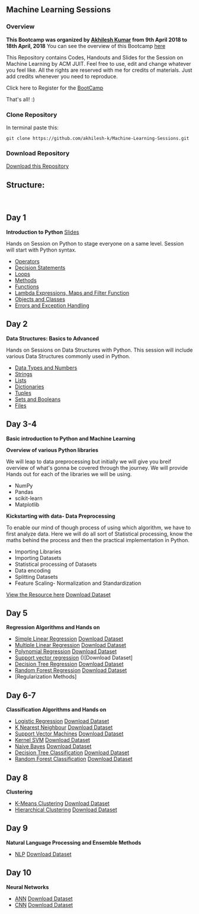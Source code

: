 ## Machine Learning Sessions

### Overview 
**This Bootcamp was organized by [Akhilesh Kumar](https://akhilesh-k.github.io) from 9th April 2018 to 18th April, 2018**
You can see the overview of this Bootcamp [here](https://github.com/akhilesh-k/Machine-Learning-Sessions/blob/master/Slides/Machine%20Learnining%20Bootcamp.pdf)


This Repository contains Codes, Handouts and Slides for the Session on Machine Learning by ACM JUIT. Feel free to use, edit and change whatever you feel like. All the rights are reserved with me for credits of materials. Just add credits whenever you need to reproduce.

Click here to Register for the [BootCamp](https://mlbootcamp.github.io/)

That's all! :)
### Clone Repository
In terminal paste this:

`git clone https://github.com/akhilesh-k/Machine-Learning-Sessions.git`

### Download Repository

[Download this Repository](https://github.com/akhilesh-k/Machine-Learning-Sessions/archive/master.zip)

## Structure: 
 
## Day 1
**Introduction to Python** [Slides]()

Hands on Session on Python to stage everyone on a same level. Session will start with Python syntax.

- [Operators](http://nbviewer.jupyter.org/github/akhilesh-k/Machine-Learning-Sessions/tree/master/Basics/Operators/)
- [Decision Statements](http://nbviewer.jupyter.org/github/akhilesh-k/Machine-Learning-Sessions/tree/master/Basics/Decision%20statements/)
- [Loops](http://nbviewer.jupyter.org/github/akhilesh-k/Machine-Learning-Sessions/tree/master/Basics/Loops/)
- [Methods](http://nbviewer.jupyter.org/github/akhilesh-k/Machine-Learning-Sessions/tree/master/Basics/Methods/)
- [Functions](http://nbviewer.jupyter.org/github/akhilesh-k/Machine-Learning-Sessions/tree/master/Basics/Functions/)
- [Lambda Expressions, Maps and Filter Function](http://nbviewer.jupyter.org/github/akhilesh-k/Machine-Learning-Sessions/tree/master/Basics/Lambda/)
- [Objects and Classes](http://nbviewer.jupyter.org/github/akhilesh-k/Machine-Learning-Sessions/tree/master/Basics/Objects/) 
- [Errors and Exception Handling](http://nbviewer.jupyter.org/github/akhilesh-k/Machine-Learning-Sessions/tree/master/Basics/Errors/)

## Day 2
**Data Structures: Basics to Advanced**

Hands on Sessions on Data Structures with Python. This session will include various Data Structures commonly used in Python.

- [Data Types and Numbers](http://nbviewer.jupyter.org/github/akhilesh-k/Machine-Learning-Sessions/blob/master/Python%20Data%20Structures/Numbers.ipynb)
- [Strings](http://nbviewer.jupyter.org/github/akhilesh-k/Machine-Learning-Sessions/blob/master/Python%20Data%20Structures/Strings.ipynb)
- [Lists](http://nbviewer.jupyter.org/github/akhilesh-k/Machine-Learning-Sessions/blob/master/Python%20Data%20Structures/Lists.ipynb)
- [Dictionaries](http://nbviewer.jupyter.org/github/akhilesh-k/Machine-Learning-Sessions/blob/master/Python%20Data%20Structures/Dictionaries.ipynb)
- [Tuples](http://nbviewer.jupyter.org/github/akhilesh-k/Machine-Learning-Sessions/blob/master/Python%20Data%20Structures/Tuples.ipynb)
- [Sets and Booleans](http://nbviewer.jupyter.org/github/akhilesh-k/Machine-Learning-Sessions/blob/master/Python%20Data%20Structures/Sets%20and%20Booleans.ipynb)
- [Files](http://nbviewer.jupyter.org/github/akhilesh-k/Machine-Learning-Sessions/blob/master/Python%20Data%20Structures/Files.ipynb)


## Day 3-4
**Basic introduction to Python and Machine Learning**

**Overview of various Python libraries**

We will leap to data preprocessing but initially we will give you breif overview of what's gonna be covered through the journey. We will provide Hands out for each of the libraries we will be using.

- NumPy 
- Pandas 
- scikit-learn 
- Matplotlib 

**Kickstarting with data- Data Preprocessing**

To enable our mind of though process of using which algorithm, we have to first analyze data. Here we will do all sort of Statistical processing, know the maths behind the process and then the practical implementation in Python.

- Importing Libraries 
- Importing Datasets 
- Statistical processing of Datasets 
- Data encoding 
- Splitting Datasets 
- Feature Scaling- Normalization and Standardization 

[View the Resource here](http://nbviewer.jupyter.org/github/akhilesh-k/Machine-Learning-Sessions/tree/master/Data%20Preprocessing/) [Download Dataset]()
 
## Day 5

**Regression Algorithms and Hands on**
- [Simple Linear Regression](http://nbviewer.jupyter.org/github/akhilesh-k/Machine-Learning-Sessions/tree/master/Machine%20Learning/Regression/SimpleLinearRegression) [Download Dataset]()
- [Multiple Linear Regression](http://nbviewer.jupyter.org/github/akhilesh-k/Machine-Learning-Sessions/tree/master/Machine%20Learning/Regression/Multiple%20Linear%20Regression) [Download Dataset]()
- [Polynomial Regression](http://nbviewer.jupyter.org/github/akhilesh-k/Machine-Learning-Sessions/tree/master/Machine%20Learning/Regression/PolynomialRegression) [Download Dataset]()
- [Support vector regression](http://nbviewer.jupyter.org/github/akhilesh-k/Machine-Learning-Sessions/tree/master/Machine%20Learning/Regression/SupportVectorRegressor) ()[Download Dataset]
- [Decision Tree Regression](http://nbviewer.jupyter.org/github/akhilesh-k/Machine-Learning-Sessions/tree/master/Machine%20Learning/Regression/DecisionTree) [Download Dataset]()
- [Random Forest Regression](http://nbviewer.jupyter.org/github/akhilesh-k/Machine-Learning-Sessions/tree/master/Machine%20Learning/Regression/RandomForestRegression) [Download Dataset]()
- [Regularization Methods]

## Day 6-7

**Classification Algorithms and Hands on**

- [Logistic Regression]() [Download Dataset]()
- [K Nearest Neighbour]() [Download Dataset]()
- [Support Vector Machines]() [Download Dataset]()
- [Kernel SVM]() [Download Dataset]()
- [Naive Bayes]() [Download Dataset]()
- [Decision Tree Classification]() [Download Dataset]()
- [Random Forest Classification]() [Download Dataset]()

## Day 8

**Clustering**

- [K-Means Clustering]() [Download Dataset](https://drive.google.com/open?id=1v5Kb0d_98ZUNW4BancUTI_wApr2HAomQ)
- [Hierarchical Clustering]() [Download Dataset](https://drive.google.com/open?id=1v5Kb0d_98ZUNW4BancUTI_wApr2HAomQ)

## Day 9

**Natural Language Processing and Ensemble Methods**

- [NLP]() [Download Dataset](https://drive.google.com/open?id=1PE84oDmoZUGs72WCPR_mEcxMooHcLmz0)

## Day 10

**Neural Networks**
- [ANN]() [Download Dataset](https://drive.google.com/file/d/1dblAyt51U8FUnFx3RqtRl5cRk5QPUoLA)
- [CNN]() [Download Dataset](https://drive.google.com/open?id=1Y2ZosnJsI7VT_W9c22oPcKtvjDtIzAgL)